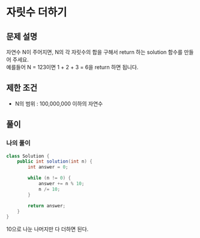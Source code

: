 # 자릿수 더하기
## 문제 설명
자연수 N이 주어지면, N의 각 자릿수의 합을 구해서 return 하는 solution 함수를 만들어 주세요.  
예를들어 N = 123이면 1 + 2 + 3 = 6을 return 하면 됩니다.

## 제한 조건
* N의 범위 : 100,000,000 이하의 자연수

## 풀이
### 나의 풀이
```java
class Solution {
    public int solution(int n) {
        int answer = 0;

        while (n != 0) {
            answer += n % 10;
            n /= 10;
        }

        return answer;
    }
}
```  
10으로 나눈 나머지만 다 더하면 된다.
